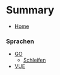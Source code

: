 # Summary

* [Home](README.md)


### Sprachen

* [GO](Golang.md)
    * [Schleifen](Golang.md#schleifen)
* [VUE](Vue.md)
